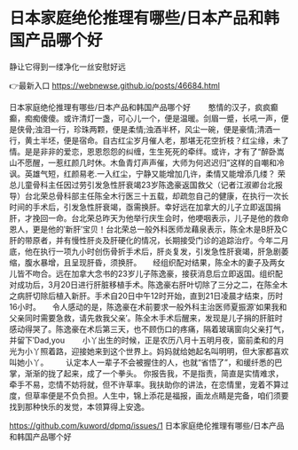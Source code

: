 # 日本家庭绝伦推理有哪些/日本产品和韩国产品哪个好
静让它得到一缕净化一丝安慰好远

👉最新入口 https://webnewse.github.io/posts/46684.html

日本家庭绝伦推理有哪些/日本产品和韩国产品哪个好	　　憨情的汉子，疯疯癫癫，痴痴傻傻。或许清灯一盏，可心儿一个，便是温暖。剑眉一蹙，长吼一声，便是侠骨;浊泪一行，珍珠两颗，便是柔情;浊酒半杯，风尘一碗，便是豪情;清酒一行，黄土半坯，便是宿命。自古红尘岁月催人老，那堪无花空折枝？红尘缘，未了情。是是非非的爱恋，恩恩怨怨的纠缠，生生死死的牵绊。或许，才有了“醉卧嵩山不愿醒，一惹红颜几时休。木鱼青灯声声催，大师为何迟迟归”这样的自嘲和冷讽。英雄气短，红颜易老.一入红尘，宁静又能增加几许，柔情又能增添几缕？
荣总儿童骨科主任因过劳引发急性肝衰竭23岁陈逸豪返国救父（记者江淑卿台北报导）台北荣总骨科部主任陈全木行医三十五载，却疏忽自己的健康，在执行一次长时间的手术后，引发急性肝衰竭，亟需换肝。幸好远在加拿大的儿子立即返国捐肝，才挽回一命。台北荣总昨天为他举行庆生会时，他哽咽表示，儿子是他的救命恩人，更是他的‵新肝′宝贝！台北荣总一般外科医师龙藉泉表示，陈全木是B肝及C肝的带原者，并有慢性肝炎及肝硬化的情况，长期接受门诊的追踪治疗。今年二月底，他在执行一项九小时创伤骨折手术后，肝炎复发，引发急性肝衰竭，肝急剧萎缩，腹水暴增，且呈现肝昏，须换肝。　　经组织配对结果，陈全木的妻子及两女儿皆不吻合。远在加拿大念书的23岁儿子陈逸豪，接获消息后立即返国。组织配对成功后，3月20日进行肝脏移植手术。陈逸豪右肝叶切除了三分之二，在陈全木之病肝切除后植入新肝。手术自20日中午12时开始，直到21日凌晨才结束，历时16小时。　　令人感动的是，陈逸豪在术前要求一般外科主治医师夏振源‵如果我和父亲同时需要急救，请先救我父亲′。陈全木手术后醒来，发现是儿子捐的肝脏时感动得哭了。陈逸豪在术后第三天，也不顾伤口的疼痛，隔着玻璃窗向父亲打气，并留下‵Dad,you
　　小丫出生的时候，正是农历八月十五明月夜，窗前柔和的月光为小丫照着路，迎接她来到这个世界上。妈妈就给她起名叫明明，但大家都喜欢叫她小丫。
　　认定本人一辈子不会被握住的人，也就“省悟了”，和缓纤悉的巴掌，渐渐的拢了起来，成了一个拳头。
你报告我，不是指责，简直是实情难求，牵手不易，恋情不妨将就，但不许草率。我扶助你的讲法，在恋情里，宠着不算过度，但草率便是不负负担。人生中，锦上添花是福报，画龙点睛是完备，咱们须要找到那种快乐的发觉，本领算得上安逸。

https://github.com/kuword/dpmq/issues/1
日本家庭绝伦推理有哪些/日本产品和韩国产品哪个好
